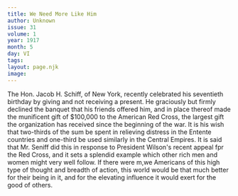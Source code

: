 ```yaml
---
title: We Need More Like Him
author: Unknown
issue: 31
volume: 1
year: 1917
month: 5
day: VI
tags:
layout: page.njk
image:
---
```

   The Hon. Jacob H. Schiff, of New York, recently celebrated his seventieth birthday by giving and not receiving a present. He graciously but firmly declined the banquet that his friends offered him, and in place thereof made the munificent gift of $100,000 to the American Red Cross, the largest gift the organization has received since the beginning of the war. It is his wish that two-thirds of the sum be spent in relieving distress in the Entente countries and one-third be used similarly in the Central Empires.   It is said that Mr. Seniff did this in response to President Wilson's recent appeal fpr the Red Cross, and it sets a splendid example which other rich men and women might very well follow.   If there were m,we Americans of this high type of thought and breadth of action, this world would be that much better for their being in it, and for the elevating influence it would exert for the good of others.   
